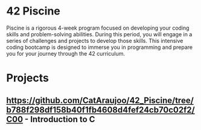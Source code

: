 # 42 Piscine
Piscine is a rigorous 4-week program focused on developing your coding skills and problem-solving abilities. During this period, you will engage in a series of challenges and projects to develop those skills.
This intensive coding bootcamp is designed to immerse you in programming and prepare you for your journey through the 42 curriculum.

# Projects
## https://github.com/CatAraujoo/42_Piscine/tree/b788f298df158b40f1fb4608d4fef24cb70c02f2/C00 - Introduction to C

